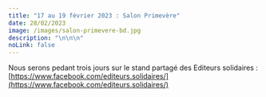 ```yaml
---
title: "17 au 19 février 2023 : Salon Primevère"
date: 28/02/2023
image: /images/salon-primevere-bd.jpg
description: "\n\n\n"
noLink: false
---
```

Nous serons pedant trois jours sur le stand partagé des Editeurs solidaires : [https://www.facebook.com/editeurs.solidaires/](https://www.facebook.com/editeurs.solidaires/)




